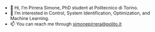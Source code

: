 - 👋 Hi, I’m Pirrera Simone, PhD student at Politecnico di Torino.
- 👀 I’m interested in Control, System Identification, Optimization, and Machine Learning.
- 📫 You can reach me through simonepirrera@polito.it

<!---
SimonePirrera97/SimonePirrera97 is a ✨ special ✨ repository because its `README.md` (this file) appears on your GitHub profile.
You can click the Preview link to take a look at your changes.
--->
